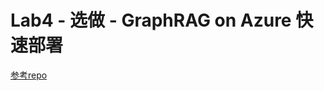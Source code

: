 # Lab4 - 选做 - GraphRAG on Azure 快速部署
[参考repo](https://github.com/Azure-Samples/graphrag-accelerator)
